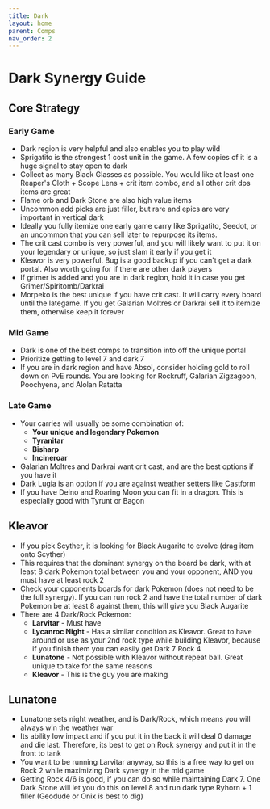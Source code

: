 ```yaml
---
title: Dark
layout: home
parent: Comps
nav_order: 2
---
```


# Dark Synergy Guide

## Core Strategy

### Early Game
- Dark region is very helpful and also enables you to play wild
- Sprigatito is the strongest 1 cost unit in the game. A few copies of it is a huge signal to stay open to dark
- Collect as many Black Glasses as possible. You would like at least one Reaper's Cloth + Scope Lens + crit item combo, and all other crit dps items are great
- Flame orb and Dark Stone are also high value items
- Uncommon add picks are just filler, but rare and epics are very important in vertical dark
- Ideally you fully itemize one early game carry like Sprigatito, Seedot, or an uncommon that you can sell later to repurpose its items.
- The crit cast combo is very powerful, and you will likely want to put it on your legendary or unique, so just slam it early if you get it
- Kleavor is very powerful. Bug is a good backup if you can't get a dark portal. Also worth going for if there are other dark players
- If grimer is added and you are in dark region, hold it in case you get Grimer/Spiritomb/Darkrai
- Morpeko is the best unique if you have crit cast. It will carry every board until the lategame. If you get Galarian Moltres or Darkrai sell it to itemize them, otherwise keep it forever

### Mid Game
- Dark is one of the best comps to transition into off the unique portal
- Prioritize getting to level 7 and dark 7
- If you are in dark region and have Absol, consider holding gold to roll down on PvE rounds. You are looking for Rockruff, Galarian Zigzagoon, Poochyena, and Alolan Ratatta

### Late Game
- Your carries will usually be some combination of:
    * **Your unique and legendary Pokemon**
    * **Tyranitar**
    * **Bisharp**
    * **Incineroar**
- Galarian Moltres and Darkrai want crit cast, and are the best options if you have it
- Dark Lugia is an option if you are against weather setters like Castform
- If you have Deino and Roaring Moon you can fit in a dragon. This is especially good with Tyrunt or Bagon


## Kleavor
- If you pick Scyther, it is looking for Black Augarite to evolve (drag item onto Scyther)
- This requires that the dominant synergy on the board be dark, with at least 8 dark Pokemon total between you and your opponent, AND you must have at least rock 2
- Check your opponents boards for dark Pokemon (does not need to be the full synergy). If you can run rock 2 and have the total number of dark Pokemon be at least 8 against them, this will give you Black Augarite
- There are 4 Dark/Rock Pokemon:
    * **Larvitar** - Must have
    * **Lycanroc Night** - Has a similar condition as Kleavor. Great to have around or use as your 2nd rock type while building Kleavor, because if you finish them you can easily get Dark 7 Rock 4
    * **Lunatone** - Not possible with Kleavor without repeat ball. Great unique to take for the same reasons
    * **Kleavor** - This is the guy you are making

## Lunatone
- Lunatone sets night weather, and is Dark/Rock, which means you will always win the weather war
- Its ability low impact and if you put it in the back it will deal 0 damage and die last. Therefore, its best to get on Rock synergy and put it in the front to tank
- You want to be running Larvitar anyway, so this is a free way to get on Rock 2 while maximizing Dark synergy in the mid game
- Getting Rock 4/6 is good, if you can do so while maintaining Dark 7. One Dark Stone will let you do this on level 8 and run dark type Ryhorn + 1 filler (Geodude or Onix is best to dig)